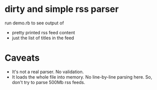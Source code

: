 # dirty and simple rss parser

run demo.rb to see output of 

* pretty printed rss feed content
* just the list of titles in the feed

# Caveats

* It's not a real parser. No validation.
* It loads the whole file into memory. No line-by-line parsing here. So, don't try to parse 500Mb rss feeds.